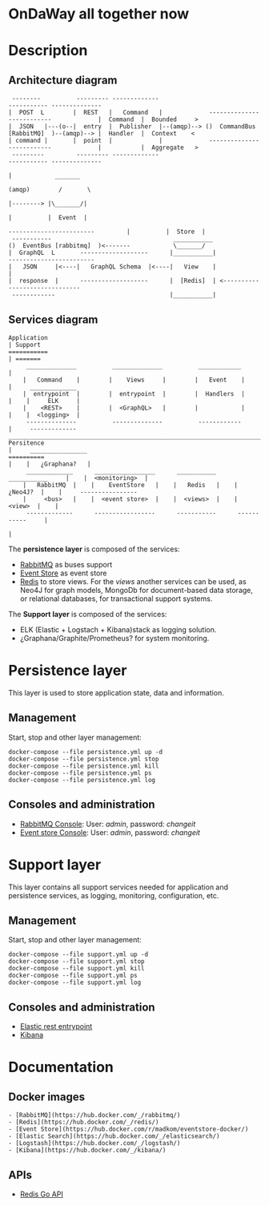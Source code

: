 OnDaWay all together now
========================

# Description

## Architecture diagram

     --------          --------- -------------                                                      ----------- --------------            
    |  POST  L        |  REST   |   Command   |             --------------------------             |  Command  |  Bounded     >           
    |  JSON   |---(o--|  entry  |  Publisher  |--(amqp)--> ()  CommandBus [RabbitMQ]  )--(amqp)--> |  Handler  |  Context    <            
    | command |       |  point  |             |             --------------------------             |           |  Aggregate   >           
     ---------         --------- -------------                                                      ----------- --------------            
                                                                                                                  |            _______    
                                                                                                                (amqp)        /       \   
                                                                                                                  |--------> |\_______/|  
                                                                                                                  |          |  Event  |  
                                                                                 ------------------------         |          |  Store  |  
     -----------                                  ___________                   ()  EventBus [rabbitmq]  )<-------            \_______/   
    |  GraphQL  L       -------------------      |___________|                   ------------------------                                 
    |   JSON     |<----|   GraphQL Schema  |<----|   View    |                               |                                            
    |  response  |      -------------------      |  [Redis]  | <------------------------------                                            
     ------------                                |___________|                                                                             


## Services diagram

    Application                                                                     | Support
    ===========                                                                     | =======
         ______________          ______________          ____________               |  
        |   Command    |        |    Views     |        |   Event    |              |     _____________
        |  entrypoint  |        |  entrypoint  |        |  Handlers  |              |    |     ELK     |
        |    <REST>    |        |  <GraphQL>   |        |            |              |    |  <logging>  |
         --------------          --------------          ------------               |     -------------
    ________________________________________________________________________________|
    Persitence                                                                      |     ________________
    ==========                                                                      |    |   ¿Graphana?   |
         _____________      _________________      ___________      ___________     |    |  <monitoring>  |
        |   RabbitMQ  |    |    EventStore   |    |   Redis   |    |  ¿Neo4J?  |    |     ----------------  
        |     <bus>   |    |  <event store>  |    |  <views>  |    |   <view>  |    |
         -------------      -----------------      -----------      -----------     |
                                                                                    |


The **persistence layer** is composed of the services:

  - [RabbitMQ](https://www.rabbitmq.com/) as buses support
  - [Event Store](https://geteventstore.com/) as event store
  - [Redis](http://redis.io) to store views. For the *views* another services can be used, as Neo4J for graph models, MongoDb for document-based data storage, or relational databases, for transactional support systems.

The **Support layer** is composed of the services:

  - ELK (Elastic + Logstach + Kibana)stack as logging solution.
  - ¿Graphana/Graphite/Prometheus? for system monitoring.


# Persistence layer 

This layer is used to store application state, data and information. 

## Management

Start, stop and other layer management: 

    docker-compose --file persistence.yml up -d
    docker-compose --file persistence.yml stop
    docker-compose --file persistence.yml kill
    docker-compose --file persistence.yml ps 
    docker-compose --file persistence.yml log 

## Consoles and administration

  - [RabbitMQ Console](http://localhost:15672): User: *admin*, password: *changeit*
  - [Event store Console](http://localhost:2113): User: *admin*, password: *changeit*


# Support layer 

This layer contains all support services needed for application and persistence services, as logging, monitoring, configuration, etc.

## Management

Start, stop and other layer management: 

    docker-compose --file support.yml up -d
    docker-compose --file support.yml stop
    docker-compose --file support.yml kill
    docker-compose --file support.yml ps 
    docker-compose --file support.yml log 

## Consoles and administration

  - [Elastic rest entrypoint](http://localhost:9200/) 
  - [Kibana](http://localhost:5601)




# Documentation

## Docker images

    - [RabbitMQ](https://hub.docker.com/_/rabbitmq/)
    - [Redis](https://hub.docker.com/_/redis/)
    - [Event Store](https://hub.docker.com/r/madkom/eventstore-docker/)
    - [Elastic Search](https://hub.docker.com/_/elasticsearch/)
    - [Logstash](https://hub.docker.com/_/logstash/)
    - [Kibana](https://hub.docker.com/_/kibana/)


## APIs

  - [Redis Go API](https://github.com/go-redis/redis)

